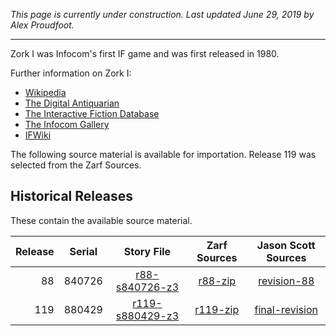 *This page is currently under construction. Last updated June 29, 2019 by Alex Proudfoot.*

----

Zork I was Infocom's first IF game and was first released in 1980.

Further information on Zork I:

* [Wikipedia](https://en.wikipedia.org/wiki/Zork_I)
* [The Digital Antiquarian](https://www.filfre.net/2012/01/selling-zork/)
* [The Interactive Fiction Database](https://ifdb.tads.org/viewgame?id=0dbnusxunq7fw5ro)
* [The Infocom Gallery](http://gallery.guetech.org/zork1/zork1.html)
* [IFWiki](http://www.ifwiki.org/index.php/Zork_I)

The following source material is available for importation. Release 119 was selected from the Zarf Sources.

## Historical Releases

These contain the available source material.

| Release | Serial | Story File        | Zarf Sources | Jason Scott Sources |
| -------:|:------:|:-----------------:|:------------:|:-------------------:|
|      88 | 840726 |  [r88-s840726-z3] |    [r88-zip] |       [revision-88] |
|     119 | 880429 | [r119-s880429-z3] |   [r119-zip] |    [final-revision] |

[r88-s840726-z3]: https://eblong.com/infocom/gamefiles/zork1-r88-s840726.z3
[r88-zip]: https://eblong.com/infocom/sources/zork1-r88.zip
[revision-88]: https://github.com/historicalsource/zork1/tree/34cc828c4fa3b5e2581ea24c43bb8acb386d25d0

[r119-s880429-z3]: https://eblong.com/infocom/gamefiles/zork1-r119-s880429.z3
[r119-zip]: https://eblong.com/infocom/sources/zork1-r119.zip
[final-revision]: https://github.com/historicalsource/zork1/tree/87a3b787d166a441cab8d89d87f9a3753d40daa8
